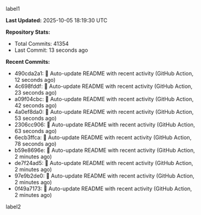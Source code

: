 
label1 
<!-- ACTIVITY_START -->
**Last Updated:** 2025-10-05 18:19:30 UTC

**Repository Stats:**
- Total Commits: 41354
- Last Commit: 13 seconds ago

**Recent Commits:**
- 490cda2a1: 🤖 Auto-update README with recent activity (GitHub Action, 12 seconds ago)
- 4c698fddf: 🤖 Auto-update README with recent activity (GitHub Action, 23 seconds ago)
- a09f04cbc: 🤖 Auto-update README with recent activity (GitHub Action, 42 seconds ago)
- 4a0ef8da0: 🤖 Auto-update README with recent activity (GitHub Action, 53 seconds ago)
- 2306cc906: 🤖 Auto-update README with recent activity (GitHub Action, 63 seconds ago)
- 6ecb3ffca: 🤖 Auto-update README with recent activity (GitHub Action, 78 seconds ago)
- b59e8696e: 🤖 Auto-update README with recent activity (GitHub Action, 2 minutes ago)
- de7f24ad5: 🤖 Auto-update README with recent activity (GitHub Action, 2 minutes ago)
- 97e9b2de0: 🤖 Auto-update README with recent activity (GitHub Action, 2 minutes ago)
- 0f49a7173: 🤖 Auto-update README with recent activity (GitHub Action, 2 minutes ago)
<!-- ACTIVITY_END -->

label2
